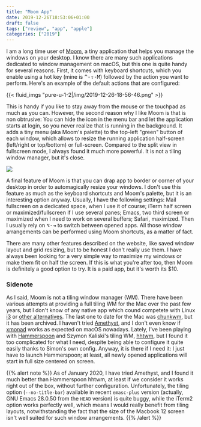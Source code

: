 ```yaml
---
title: "Moom App"
date: 2019-12-26T18:53:06+01:00
draft: false
tags: ["review", "app", "apple"]
categories: ["2019"]
---
```


I am a long time user of [Moom](https://manytricks.com/moom/), a tiny application that helps you manage the windows on your desktop. I know there are many such applications dedicated to window management on macOS, but this one is quite handy for several reasons. First, it comes with keyboard shortcuts, which you enable using a hot key (mine is <kbd>^-⇧-M</kbd>) followed by the action you want to perform. Here's an example of the default actions that are configured:

{{< fluid_imgs  "pure-u-1-2|/img/2019-12-26-18-56-46.png" >}}

This is handy if you like to stay away from the mouse or the touchpad as much as you can. However, the second reason why I like Moom is that is non obtrusive: You can hide the icon in the menu bar and let the application starts at login, so you never realize that is running in the background. It adds a tiny menu (aka Moom's palette) to the top-left "green" button of each window, which allows to resize the running application half-screen (left/right or top/bottom) or full-screen. Compared to the split view in fullscreen mode, I always found it much more powerful. It is not a tiling window manager, but it's close.

![](/img/2019-12-26-19-02-12.png)

A final feature of Moom is that you can drap app to border or corner of your desktop in order to automagically resize your windows. I don't use this feature as much as the keyboard shortcuts and Moom's palette, but it is an interesting option anyway. Usually, I have the following settings: Mail fullscreen on a dedicated space, when I use it of course; iTerm half screen or maximized/fullscreen if I use several panes; Emacs, two third screen or maximized when I need to work on several buffers; Safari, maximized. Then I usually rely on <kbd>⌥-⇥</kbd> to switch between opened apps. All those window arrangements can be performed using Moom shortcuts, as a matter of fact.

There are many other features described on the website, like saved window layout and grid resizing, but to be honest I don't really use them. I have always been looking for a very simple way to maximize my windows or make them fit on half the screen. If this is what you're after too, then Moom is definitely a good option to try. It is a paid app, but it's worth its \$10.

### Sidenote

As I said, Moom is not a tiling window manager (WM). There have been various attempts at providing a full tiling WM for the Mac over the past few years, but I don't know of any native app which cound competete with Linux [i3](https://i3wm.org) or [other alternatives](https://www.tecmint.com/best-tiling-window-managers-for-linux/). The last one to date for the Mac was [chunkwm](https://github.com/koekeishiya/chunkwm), but it has been archived. I haven't tried [Amethyst](https://github.com/ianyh/Amethyst), and I don't even know if [xmonad](https://xmonad.org) works as expected on macOS nowadays. Lately, I've been playing with [Hammerspoon](http://www.hammerspoon.org) and Szymon Kaliski's tiling WM, [hhtwm](https://github.com/szymonkaliski/hhtwm), but I found it too complicated for what I need, despite being able to configure it quite easily thanks to Simon's own config. Anyway, it is there if I need it: I just have to launch Hammerspoon; at least, all newly opened applications will start in full size centered on screen.

{{% alert note %}}
As of January 2020, I have tried Amethyst, and I found it much better than Hammerspoon hhtwm, at least if we consider it works right out of the box, without further configuration. Unfortunately, the tiling option (`--no-title-bar`) available in recent `emasc-plus` version (actually, GNU Emacs 28.0.50 from the `HEAD` version) is quite buggy, while the iTerm2 option works perfectly well, which means I would really benefit from tiling layouts, notwithstanding the fact that the size of the Macbook 12 screen isn't well suited for such window arrangements.
{{% /alert %}}
